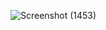 ![Screenshot (1453)](https://github.com/user-attachments/assets/0b612c7c-f0f2-49cb-81ad-66372b26d703)
